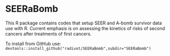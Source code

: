 # SEERaBomb
This R package contains codes that setup SEER and A-bomb survivor data use with R. 
Current emphasis is on assessing the kinetics of risks of second cancers after treatments of first cancers.

To install from GitHub use: `devtools::install_github("radivot/SEERaBomb",subdir="SEERaBomb")`
